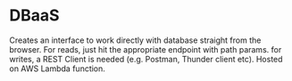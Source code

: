# DBaaS

Creates an interface to work directly with database straight from the browser. 
For reads, just hit the appropriate endpoint with path params.
for writes, a REST Client is needed (e.g. Postman, Thunder client etc).
Hosted on AWS Lambda function.
